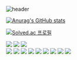 ![header](https://capsule-render.vercel.app/api?type=waving&color=40E0D0&height=200&section=header&text=👋Hello,%20I'm%20Leo🦁&fontSize=70&animation=fadeIn&fontAlignY=35&desc=백엔드%20개발자%20'리오'입니다.)

[![Anurag's GitHub stats](https://github-readme-stats.vercel.app/api?username=win929)](https://github.com/anuraghazra/github-readme-stats)

[![Solved.ac
프로필](http://mazassumnida.wtf/api/v2/generate_badge?boj=win929)](https://solved.ac/win929)

<div>
  <a href="https://www.instagram.com/2e0jin_01/"><img src="https://img.shields.io/badge/Instagram-E4405F?style=flat&logo=Instagram&logoColor=white"/></a>
  <a href="https://sudoprogramming.tistory.com/"><img src="https://img.shields.io/badge/Tistory-000000?style=flat&logo=Tistory&logoColor=white"/></a>
  <a href="mailto:win929@naver.com"><img src="https://img.shields.io/badge/Email-03C75A?style=flat&logo=Naver&logoColor=white&link=mailto:win929@naver.com"/></a>
</div>

<div>
  <img src="https://img.shields.io/badge/Python-3776AB?style=flat&logo=Python&logoColor=white"/>
  <img src="https://img.shields.io/badge/Java-007396?style=flat&logo=Java&logoColor=white"/>
  <img src="https://img.shields.io/badge/C-A8B9CC?style=flat&logo=C&logoColor=white"/>
  <img src="https://img.shields.io/badge/HTML5-E34F26?style=flat&logo=HTML5&logoColor=white"/>
  <img src="https://img.shields.io/badge/CSS3-1572B6?style=flat&logo=CSS3&logoColor=white"/>
  <img src="https://img.shields.io/badge/JavaScript-F7DF1E?style=flat&logo=JavaScript&logoColor=white"/>
  <img src="https://img.shields.io/badge/PHP-777BB4?style=flat&logo=PHP&logoColor=white"/>
  <img src="https://img.shields.io/badge/Flutter-02569B?style=flat&logo=Flutter&logoColor=white"/>
  <img src="https://img.shields.io/badge/Spring-6DB33F?style=flat&logo=Spring&logoColor=white"/>
</div>
